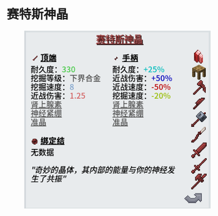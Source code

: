 # 赛特斯神晶

<figure><img src="../../.gitbook/assets/屏幕截图 2025-03-03 170903.png" alt=""><figcaption></figcaption></figure>
